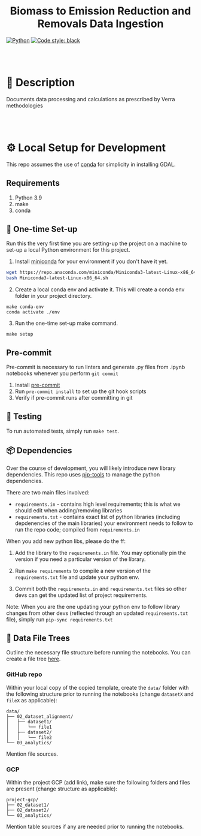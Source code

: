 <div align="center">

# Biomass to Emission Reduction and Removals Data Ingestion

</div>

<a href="https://www.python.org/"><img alt="Python" src="https://img.shields.io/badge/-Python 3.9-blue?style=for-the-badge&logo=python&logoColor=white"></a>
<a href="https://black.readthedocs.io/en/stable/"><img alt="Code style: black" src="https://img.shields.io/badge/code%20style-black-black.svg?style=for-the-badge&labelColor=gray"></a>

<br/>
<br/>


# 📜 Description

Documents data processing and calculations as prescribed by Verra methodologies

<br/>
<br/>


# ⚙️ Local Setup for Development

This repo assumes the use of [conda](https://docs.conda.io/en/latest/miniconda.html) for simplicity in installing GDAL.


## Requirements

1. Python 3.9
2. make
3. conda


## 🐍 One-time Set-up
Run this the very first time you are setting-up the project on a machine to set-up a local Python environment for this project.

1. Install [miniconda](https://docs.conda.io/en/latest/miniconda.html) for your environment if you don't have it yet.
```bash
wget https://repo.anaconda.com/miniconda/Miniconda3-latest-Linux-x86_64.sh
bash Miniconda3-latest-Linux-x86_64.sh
```

2. Create a local conda env and activate it. This will create a conda env folder in your project directory.
```
make conda-env
conda activate ./env
```

3. Run the one-time set-up make command.
```
make setup
```

## Pre-commit
Pre-commit is necessary to run linters and generate .py files from .ipynb notebooks whenever you perform `git commit`
1. Install [pre-commit](https://pre-commit.com/#installation)
2. Run `pre-commit install` to set up the git hook scripts
3. Verify if pre-commit runs after committing in git

## 🐍 Testing
To run automated tests, simply run `make test`.

## 📦 Dependencies

Over the course of development, you will likely introduce new library dependencies. This repo uses [pip-tools](https://github.com/jazzband/pip-tools) to manage the python dependencies.

There are two main files involved:
* `requirements.in` - contains high level requirements; this is what we should edit when adding/removing libraries
* `requirements.txt` - contains exact list of python libraries (including depdenencies of the main libraries) your environment needs to follow to run the repo code; compiled from `requirements.in`


When you add new python libs, please do the ff:

1. Add the library to the `requirements.in` file. You may optionally pin the version if you need a particular version of the library.

2. Run `make requirements` to compile a new version of the `requirements.txt` file and update your python env.

3. Commit both the `requirements.in` and `requirements.txt` files so other devs can get the updated list of project requirements.

Note: When you are the one updating your python env to follow library changes from other devs (reflected through an updated `requirements.txt` file), simply run `pip-sync requirements.txt`


## 📁 Data File Trees
Outline the necessary file structure before running the notebooks. You can create a file tree [here](https://tree.nathanfriend.io/).
### GitHub repo
Within your local copy of the copied template, create the `data/` folder with the following structure prior to running the notebooks (change `datasetX` and `fileX` as applicable):
```
data/
├── 02_dataset_alignment/
│   ├── dataset1/
│   │   └── file1
│   ├── dataset2/
│   │   └── file2
└── 03_analytics/
```
Mention file sources.

### GCP
Within the project GCP (add link), make sure the following folders and files are present (change structure as applicable):
```
project-gcp/
├── 02_dataset1/
├── 02_dataset2/
└── 03_analytics/
```
Mention table sources if any are needed prior to running the notebooks.
